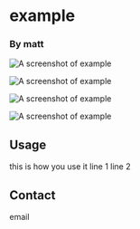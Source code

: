 
# example
### By matt

![A screenshot of example](png1.png)

![A screenshot of example](png2.png)

![A screenshot of example](png3.png)

![A screenshot of example](png4.png)

## Usage
this is how you use it
line 1
line 2

## Contact
email
